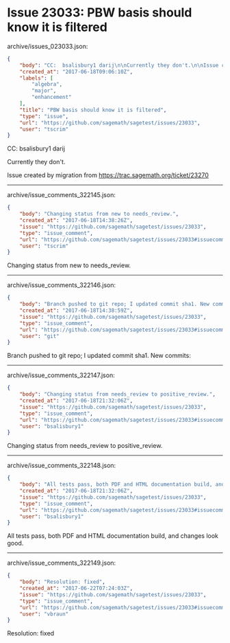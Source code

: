 # Issue 23033: PBW basis should know it is filtered

archive/issues_023033.json:
```json
{
    "body": "CC:  bsalisbury1 darij\n\nCurrently they don't.\n\nIssue created by migration from https://trac.sagemath.org/ticket/23270\n\n",
    "created_at": "2017-06-18T09:06:10Z",
    "labels": [
        "algebra",
        "major",
        "enhancement"
    ],
    "title": "PBW basis should know it is filtered",
    "type": "issue",
    "url": "https://github.com/sagemath/sagetest/issues/23033",
    "user": "tscrim"
}
```
CC:  bsalisbury1 darij

Currently they don't.

Issue created by migration from https://trac.sagemath.org/ticket/23270





---

archive/issue_comments_322145.json:
```json
{
    "body": "Changing status from new to needs_review.",
    "created_at": "2017-06-18T14:38:26Z",
    "issue": "https://github.com/sagemath/sagetest/issues/23033",
    "type": "issue_comment",
    "url": "https://github.com/sagemath/sagetest/issues/23033#issuecomment-322145",
    "user": "tscrim"
}
```

Changing status from new to needs_review.



---

archive/issue_comments_322146.json:
```json
{
    "body": "Branch pushed to git repo; I updated commit sha1. New commits:",
    "created_at": "2017-06-18T14:38:59Z",
    "issue": "https://github.com/sagemath/sagetest/issues/23033",
    "type": "issue_comment",
    "url": "https://github.com/sagemath/sagetest/issues/23033#issuecomment-322146",
    "user": "git"
}
```

Branch pushed to git repo; I updated commit sha1. New commits:



---

archive/issue_comments_322147.json:
```json
{
    "body": "Changing status from needs_review to positive_review.",
    "created_at": "2017-06-18T21:32:06Z",
    "issue": "https://github.com/sagemath/sagetest/issues/23033",
    "type": "issue_comment",
    "url": "https://github.com/sagemath/sagetest/issues/23033#issuecomment-322147",
    "user": "bsalisbury1"
}
```

Changing status from needs_review to positive_review.



---

archive/issue_comments_322148.json:
```json
{
    "body": "All tests pass, both PDF and HTML documentation build, and changes look good.",
    "created_at": "2017-06-18T21:32:06Z",
    "issue": "https://github.com/sagemath/sagetest/issues/23033",
    "type": "issue_comment",
    "url": "https://github.com/sagemath/sagetest/issues/23033#issuecomment-322148",
    "user": "bsalisbury1"
}
```

All tests pass, both PDF and HTML documentation build, and changes look good.



---

archive/issue_comments_322149.json:
```json
{
    "body": "Resolution: fixed",
    "created_at": "2017-06-22T07:24:03Z",
    "issue": "https://github.com/sagemath/sagetest/issues/23033",
    "type": "issue_comment",
    "url": "https://github.com/sagemath/sagetest/issues/23033#issuecomment-322149",
    "user": "vbraun"
}
```

Resolution: fixed
